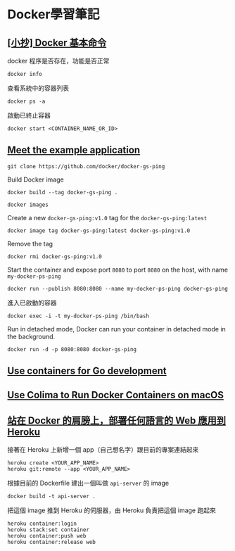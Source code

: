 # Docker學習筆記

## [[小抄] Docker 基本命令](https://yingclin.github.io/2018/docker-basic.html)
docker 程序是否存在，功能是否正常
```
docker info
```
查看系統中的容器列表
```
docker ps -a
```
啟動已終止容器
```
docker start <CONTAINER_NAME_OR_ID>
```

## [Meet the example application](https://docs.docker.com/guides/golang/build-images/#meet-the-example-application)
```
git clone https://github.com/docker/docker-gs-ping
```
Build Docker image
```
docker build --tag docker-gs-ping .
```

```
docker images
```
Create a new `docker-gs-ping:v1.0` tag for the `docker-gs-ping:latest`
```
docker image tag docker-gs-ping:latest docker-gs-ping:v1.0
```
Remove the tag
```
docker rmi docker-gs-ping:v1.0
```
Start the container and expose port `8080` to port `8080` on the host, with name `my-docker-ps-ping`
```
docker run --publish 8080:8080 --name my-docker-ps-ping docker-gs-ping
```
進入已啟動的容器
```
docker exec -i -t my-docker-ps-ping /bin/bash
```
Run in detached mode, Docker can run your container in detached mode in the background.
```
docker run -d -p 8080:8080 docker-gs-ping
```

## [Use containers for Go development](https://docs.docker.com/guides/golang/develop/)

## [Use Colima to Run Docker Containers on macOS](https://smallsharpsoftwaretools.com/tutorials/use-colima-to-run-docker-containers-on-macos/)

## [站在 Docker 的肩膀上，部署任何語言的 Web 應用到 Heroku](https://medium.com/starbugs/deploy-any-web-application-to-heroku-with-docker-b64b9b0eb93)
接著在 Heroku 上新增一個 app（自己想名字）跟目前的專案連結起來
```
heroku create <YOUR_APP_NAME>
heroku git:remote --app <YOUR_APP_NAME>
```
根據目前的 Dockerfile 建出一個叫做 `api-server` 的 image
```
docker build -t api-server .
```
把這個 image 推到 Heroku 的伺服器，由 Heroku 負責把這個 image 跑起來
```
heroku container:login
heroku stack:set container
heroku container:push web
heroku container:release web
```
